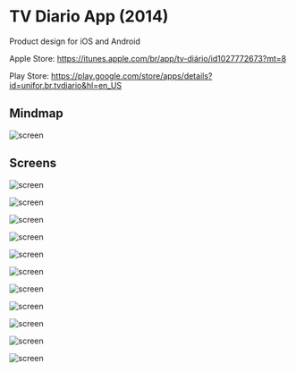 # TV Diario App (2014)

Product design for iOS and Android

Apple Store: 
https://itunes.apple.com/br/app/tv-diário/id1027772673?mt=8

Play Store: 
https://play.google.com/store/apps/details?id=unifor.br.tvdiario&hl=en_US


## Mindmap

![screen](design/00-mindmap.jpg)


## Screens

![screen](design/screens/01-splash.jpg)

![screen](design/screens/02-home.jpg)

![screen](design/screens/03-menu.jpg)

![screen](design/screens/04-live.jpg)

![screen](design/screens/05-interact.jpg)

![screen](design/screens/06-interact.jpg)

![screen](design/screens/07-contact.jpg)

![screen](design/screens/08-tvshowslist.jpg)

![screen](design/screens/09-tvshowsection.jpg)

![screen](design/screens/10-ondemand.jpg)

![screen](design/screens/11-playlists.jpg)
